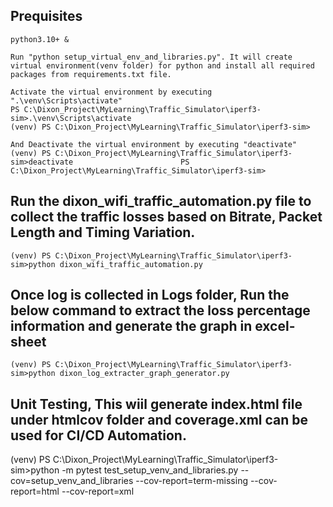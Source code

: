 ## Prequisites

    python3.10+ &

    Run "python setup_virtual_env_and_libraries.py". It will create virtual environment(venv folder) for python and install all required packages from requirements.txt file.

    Activate the virtual environment by executing ".\venv\Scripts\activate"
    PS C:\Dixon_Project\MyLearning\Traffic_Simulator\iperf3-sim>.\venv\Scripts\activate
    (venv) PS C:\Dixon_Project\MyLearning\Traffic_Simulator\iperf3-sim>

    And Deactivate the virtual environment by executing "deactivate"
    (venv) PS C:\Dixon_Project\MyLearning\Traffic_Simulator\iperf3-sim>deactivate                        PS C:\Dixon_Project\MyLearning\Traffic_Simulator\iperf3-sim>

## Run the dixon_wifi_traffic_automation.py file to collect the traffic losses based on Bitrate, Packet Length and Timing Variation.

    (venv) PS C:\Dixon_Project\MyLearning\Traffic_Simulator\iperf3-sim>python dixon_wifi_traffic_automation.py

## Once log is collected in Logs folder, Run the below command to extract the loss percentage information and generate the graph in excel-sheet

    (venv) PS C:\Dixon_Project\MyLearning\Traffic_Simulator\iperf3-sim>python dixon_log_extracter_graph_generator.py

## Unit Testing, This wiil generate index.html file under htmlcov folder and coverage.xml can be used for CI/CD Automation.

(venv) PS C:\Dixon_Project\MyLearning\Traffic_Simulator\iperf3-sim>python -m pytest test_setup_venv_and_libraries.py --cov=setup_venv_and_libraries --cov-report=term-missing --cov-report=html --cov-report=xml
